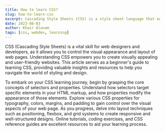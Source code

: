 ```yaml
---
title: How to learn CSS?
slug: how-to-learn-css
excerpt: Cascading Style Sheets (CSS) is a style sheet language that enables you to define the look and formatting of a web page. By using CSS, you can control elements such as fonts, colors, layouts, and animations, bringing life and aesthetics to your website. CSS works in conjunction with HTML, where HTML defines the structure and CSS defines the presentation. Learning CSS is a progressive journey, starting from the basics of selectors and properties and expanding to more advanced concepts like responsive design and CSS frameworks.
date: 2023-06-03
author: Khair Alanam
tags: [css, webdev, learning]
---
```


CSS (Cascading Style Sheets) is a vital skill for web designers and developers, as it allows you to control the visual appearance and layout of web pages. Understanding CSS empowers you to create visually appealing and user-friendly websites. This article serves as a beginner's guide to learning CSS, providing valuable insights and resources to help you navigate the world of styling and design.

To embark on your CSS learning journey, begin by grasping the core concepts of selectors and properties. Understand how selectors target specific elements in your HTML markup, and how properties modify the appearance of those elements. Explore various CSS properties for typography, colors, margins, and padding to gain control over the visual aspects of your web page. As you progress, delve into layout techniques such as positioning, flexbox, and grid systems to create responsive and well-structured designs. Online tutorials, coding exercises, and CSS reference guides are excellent resources to aid your learning process.
